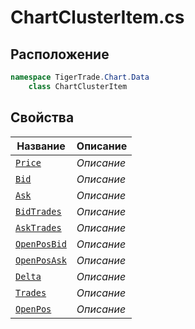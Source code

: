 
# ChartClusterItem.cs
## Расположение
```csharp
namespace TigerTrade.Chart.Data  
    class ChartClusterItem
```

## Свойства
| Название | Описание |
| --- | --- |
| [`Price`](./svoistva/Price.md) | *Описание* |
| [`Bid`](./svoistva/Bid.md) | *Описание* |
| [`Ask`](./svoistva/Ask.md) | *Описание* |
| [`BidTrades`](./svoistva/BidTrades.md) | *Описание* |
| [`AskTrades`](./svoistva/AskTrades.md) | *Описание* |
| [`OpenPosBid`](./svoistva/OpenPosBid.md) | *Описание* |
| [`OpenPosAsk`](./svoistva/OpenPosAsk.md) | *Описание* |
| [`Delta`](./svoistva/Delta.md) | *Описание* |
| [`Trades`](./svoistva/Trades.md) | *Описание* |
| [`OpenPos`](./svoistva/OpenPos.md) | *Описание* |
